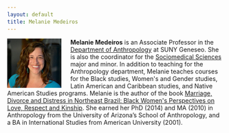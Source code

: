 ```yaml
---
layout: default
title: Melanie Medeiros
---
```

<img src="/images/medeiros.jpg" alt="Melanie Medeiros" style="width:25%;float:left;padding-right:1.5em;" />

**Melanie Medeiros** is an Associate Professor in the [Department of Anthropology](https://www.geneseo.edu/anthropology) at SUNY Geneseo. She is also the coordinator for the [Sociomedical Sciences](https://www.geneseo.edu/sociomedical_sciences) major and minor. In addition to teaching for the Anthropology department, Melanie teaches courses for the Black studies, Women's and Gender studies, Latin American and Caribbean studies, and Native American Studies programs. Melanie is the author of the book [Marriage, Divorce and Distress in Northeast Brazil: Black Women's Perspectives on Love, Respect and Kinship](https://www.rutgersuniversitypress.org/marriage-divorce-and-distress-in-northeast-brazil/9780813588254). She earned her PhD (2014) and MA (2010) in Anthropology from the University of Arizona’s School of Anthropology, and a BA in International Studies from American University (2001). 